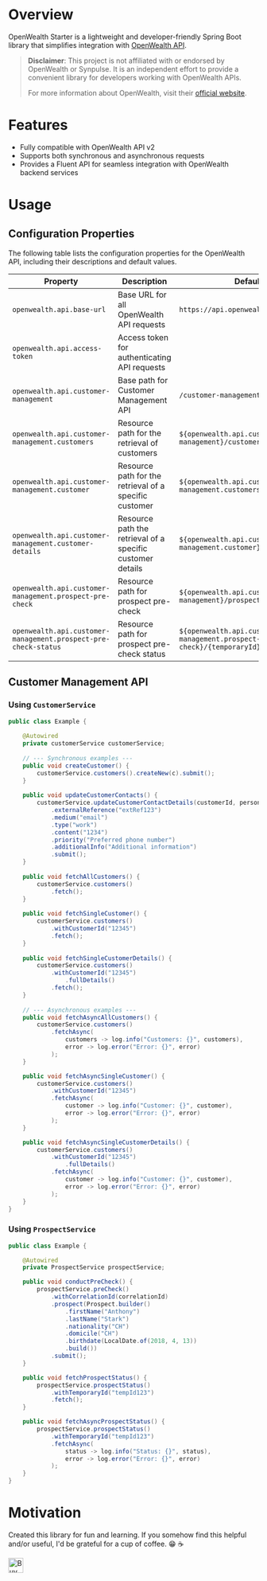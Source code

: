 # Overview

OpenWealth Starter is a lightweight and developer-friendly Spring Boot library that simplifies integration with [OpenWealth API](https://openwealth.ch).

>**Disclaimer**: This project is not affiliated with or endorsed by OpenWealth or Synpulse. It is an independent effort to provide a convenient library for developers working with OpenWealth APIs.
> 
> For more information about OpenWealth, visit their [official website](https://openwealth.ch).

# Features
- Fully compatible with OpenWealth API v2
- Supports both synchronous and asynchronous requests
- Provides a Fluent API for seamless integration with OpenWealth backend services

# Usage

## Configuration Properties

The following table lists the configuration properties for the OpenWealth API, including their descriptions and default values.

| **Property**                                                   | **Description**                                             | **Default Value**                                                        |
|----------------------------------------------------------------|-------------------------------------------------------------|--------------------------------------------------------------------------|
| `openwealth.api.base-url`                                      | Base URL for all OpenWealth API requests                    | `https://api.openwealth.synpulse8.com/api`                               |
| `openwealth.api.access-token`                                  | Access token for authenticating API requests                |                                                                          |
| `openwealth.api.customer-management`                           | Base path for Customer Management API                       | `/customer-management/v2`                                                |
| `openwealth.api.customer-management.customers`                 | Resource path for the retrieval of customers                | `${openwealth.api.customer-management}/customers`                        |
| `openwealth.api.customer-management.customer`                  | Resource path for the retrieval of a specific customer      | `${openwealth.api.customer-management.customers}/{customerId}`           |
| `openwealth.api.customer-management.customer-details`          | Resource path the retrieval of a specific customer details  | `${openwealth.api.customer-management.customer}/customer-details`        |
| `openwealth.api.customer-management.prospect-pre-check`        | Resource path for prospect pre-check                        | `${openwealth.api.customer-management}/prospect-precheck`                |
| `openwealth.api.customer-management.prospect-pre-check-status` | Resource path for prospect pre-check status                 | `${openwealth.api.customer-management.prospect-pre-check}/{temporaryId}` |

## Customer Management API

### Using `CustomerService`
```java
public class Example {
    
    @Autowired
    private customerService customerService;
    
    // --- Synchronous examples ---
    public void createCustomer() {
        customerService.customers().createNew(c).submit();
    }
    
    public void updateCustomerContacts() {
        customerService.updateCustomerContactDetails(customerId, personId)
            .externalReference("extRef123")
            .medium("email")
            .type("work")
            .content("1234")
            .priority("Preferred phone number")
            .additionalInfo("Additional information")
            .submit();
    }
    
    public void fetchAllCustomers() {
        customerService.customers()
            .fetch();
    }
    
    public void fetchSingleCustomer() {
        customerService.customers()
            .withCustomerId("12345")
            .fetch();
    }
    
    public void fetchSingleCustomerDetails() {
        customerService.customers()
            .withCustomerId("12345")
                .fullDetails()
            .fetch();
    }
    
    // --- Asynchronous examples ---
    public void fetchAsyncAllCustomers() {
        customerService.customers()
            .fetchAsync(
                customers -> log.info("Customers: {}", customers), 
                error -> log.error("Error: {}", error)
            );
    }

    public void fetchAsyncSingleCustomer() {
        customerService.customers()
            .withCustomerId("12345")
            .fetchAsync(
                customer -> log.info("Customer: {}", customer),
                error -> log.error("Error: {}", error)
            );
    }

    public void fetchAsyncSingleCustomerDetails() {
        customerService.customers()
            .withCustomerId("12345")
                .fullDetails()
            .fetchAsync(
                customer -> log.info("Customer: {}", customer),
                error -> log.error("Error: {}", error)
            );
    }
}
```

### Using `ProspectService`

```java
public class Example {

    @Autowired
    private ProspectService prospectService;

    public void conductPreCheck() {
        prospectService.preCheck()
            .withCorrelationId(correlationId)
            .prospect(Prospect.builder()
                .firstName("Anthony")
                .lastName("Stark")
                .nationality("CH")
                .domicile("CH")
                .birthdate(LocalDate.of(2018, 4, 13))
                .build())
            .submit();
    }

    public void fetchProspectStatus() {
        prospectService.prospectStatus()
            .withTemporaryId("tempId123")
            .fetch();
    }

    public void fetchAsyncProspectStatus() {
        prospectService.prospectStatus()
            .withTemporaryId("tempId123")
            .fetchAsync(
                status -> log.info("Status: {}", status),
                error -> log.error("Error: {}", error)
            );
    }
}
```


# Motivation
Created this library for fun and learning. If you somehow find this helpful and/or useful, I'd be grateful for a cup of coffee. :grin: :coffee:

<a href='https://ko-fi.com/acltabontabon' target='_blank'><img style='height:30px;' src='https://az743702.vo.msecnd.net/cdn/kofi3.png?v=1' border='0' alt='Buy Me a Coffee at ko-fi.com'></a>
